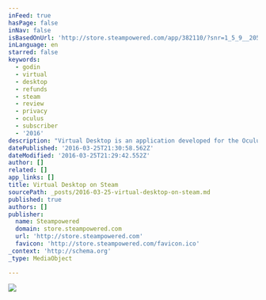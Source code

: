```yaml
---
inFeed: true
hasPage: false
inNav: false
isBasedOnUrl: 'http://store.steampowered.com/app/382110/?snr=1_5_9__205'
inLanguage: en
starred: false
keywords:
  - godin
  - virtual
  - desktop
  - refunds
  - steam
  - review
  - privacy
  - oculus
  - subscriber
  - '2016'
description: "Virtual Desktop is an application developed for the Oculus Rift and HTC Vive that let's you use your computer in VR. You can browse the web, watch movies, Netflix or even play games on a giant virtual screen."
datePublished: '2016-03-25T21:30:58.562Z'
dateModified: '2016-03-25T21:29:42.552Z'
author: []
related: []
app_links: []
title: Virtual Desktop on Steam
sourcePath: _posts/2016-03-25-virtual-desktop-on-steam.md
published: true
authors: []
publisher:
  name: Steampowered
  domain: store.steampowered.com
  url: 'http://store.steampowered.com'
  favicon: 'http://store.steampowered.com/favicon.ico'
_context: 'http://schema.org'
_type: MediaObject

---
```

![](https://the-grid-user-content.s3-us-west-2.amazonaws.com/7528336d-a907-43b6-9093-559ff669e525.jpg)